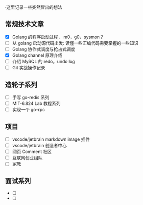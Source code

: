 ·这里记录一些突然冒出的想法

## 常规技术文章

- [X] Golang 的程序启动过程， m0，g0，sysmon？
- [ ] 从 golang 启动源代码出发: 读懂一些汇编代码需要掌握的一些知识
- [ ] Golang 协作式调度与抢占式调度
- [X] Golang channel 原理介绍
- [ ] 介绍 MySQL 的 redo，undo log
- [ ] Git 实战操作记录

## 造轮子系列

- [ ] 手写 go-redis 系列
- [ ] MIT-6.824 Lab 教程系列
- [ ] 实现一个 go-rpc

## 项目

- [ ] vscode/jetbrain markdown image 插件
- [ ] vscode/jetbrain 创造者中心
- [ ] 网页 Comment 社区
- [ ] 互联网创业组队
- [ ] 家教

## 面试系列

- [ ]
- [ ]
